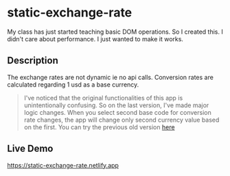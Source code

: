 # static-exchange-rate

My class has just started teaching basic DOM operations. So I created this. I didn't care about performance. I just wanted to make it works.

## Description

The exchange rates are not dynamic ie no api calls. Conversion rates are calculated regarding 1 usd as a base currency.

> I've noticed that the original functionalities of this app is unintentionally confusing. So on the last version, I've made major logic changes. When you select second base code for conversion rate changes, the app will change only second currency value based on the first. You can try the previous old version [here](https://static-exchange-rate-legacy.netlify.app/)

## Live Demo

https://static-exchange-rate.netlify.app
